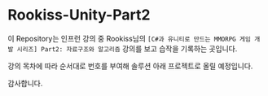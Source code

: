 # Rookiss-Unity-Part2

이 Repository는 인프런 강의 중 Rookiss님의 `[C#과 유니티로 만드는 MMORPG 게임 개발 시리즈] Part2: 자료구조와 알고리즘` 강의를 보고 습작을 기록하는 곳입니다.

강의 목차에 따라 순서대로 번호를 부여해 솔루션 아래 프로젝트로 올릴 예정입니다.

감사합니다.

